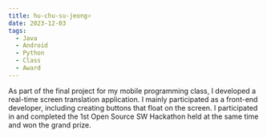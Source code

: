 ```yaml
---
title: hu-chu-su-jeong⭐️
date: 2023-12-03
tags:
  - Java
  - Android
  - Python
  - Class
  - Award
---
```

As part of the final project for my mobile programming class, I developed a real-time screen translation application. I mainly participated as a front-end developer, including creating buttons that float on the screen.
I participated in and completed the 1st Open Source SW Hackathon held at the same time and won the grand prize.
<!--more-->
